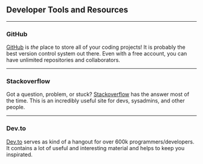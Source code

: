 ## Developer Tools and Resources

---

### GitHub

[GitHub](https://github.com) is *the* place to store all of your coding projects! It is probably the best version control system out there. Even with a free account, you can have unlimited repositories and collaborators.

---

### Stackoverflow

Got a question, problem, or stuck? [Stackoverflow](https://stackoverflow.com) has the answer most of the time. This is an incredibly useful site for devs, sysadmins, and other people.

---

### Dev.to

[Dev.to](https://dev.to) serves as kind of a hangout for over 600k programmers/developers. It contains a lot of useful and interesting material and helps to keep you inspirated.
